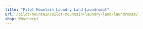 ```yaml
---
title: "Pilot Mountain Laundry Land Laundromat"
url: /pilot-mountain/pilot-mountain-laundry-land-laundromat/
shop: Wäscherei
---
```

